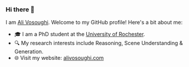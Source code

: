 ### Hi there 👋

I am [Ali Vosoughi](https://alivosoughi.com). Welcome to my GitHub profile! Here's a bit about me:

- 🎓 I am a PhD student at the [University of Rochester](https://www.rochester.edu/).
- 🔍 My research interests include Reasoning, Scene Understanding & Generation.
- 🌐 Visit my website: [alivosoughi.com](https://alivosoughi.com)

<!--
**ali-vosoughi/ali-vosoughi** is a ✨ _special_ ✨ repository because its `README.md` (this file) appears on your GitHub profile.

Here are some ideas to get you started:

- 🔭 I’m currently working on ...
- 🌱 I’m currently learning ...
- 👯 I’m looking to collaborate on ...
- 🤔 I’m looking for help with ...
- 💬 Ask me about ...
- 📫 How to reach me: ...
- 😄 Pronouns: ...
- ⚡ Fun fact: ...
-->
